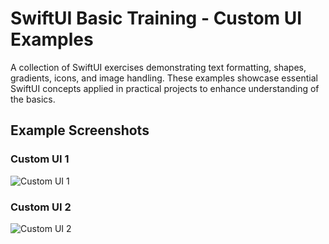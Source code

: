 # SwiftUI Basic Training - Custom UI Examples

A collection of SwiftUI exercises demonstrating text formatting, shapes, gradients, icons, and image handling. These examples showcase essential SwiftUI concepts applied in practical projects to enhance understanding of the basics.

## Example Screenshots

### Custom UI 1
![Custom UI 1](Assets/fortnite2)

### Custom UI 2
![Custom UI 2](assets/fotnite2.png)
